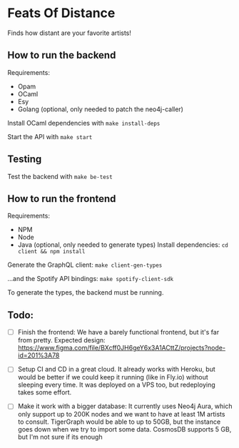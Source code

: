 # Feats Of Distance

Finds how distant are your favorite artists!

## How to run the backend

Requirements:

- Opam
- OCaml
- Esy
- Golang (optional, only needed to patch the neo4j-caller)

Install OCaml dependencies with `make install-deps`

Start the API with `make start`

## Testing

Test the backend with `make be-test`

## How to run the frontend

Requirements:

- NPM
- Node
- Java (optional, only needed to generate types)
  Install dependencies: `cd client && npm install`

Generate the GraphQL client: `make client-gen-types`

...and the Spotify API bindings: `make spotify-client-sdk`

To generate the types, the backend must be running.

## Todo:

- [ ] Finish the frontend: We have a barely functional frontend, but it's far from pretty. Expected design: https://www.figma.com/file/BXcff0JH6geY6x3A1ACttZ/projects?node-id=201%3A78

- [ ] Setup CI and CD in a great cloud. It already works with Heroku, but would be better if we could keep it running (like in Fly.io) without sleeping every time. It was deployed on a VPS too, but redeploying takes some effort.

- [ ] Make it work with a bigger database: It currently uses Neo4j Aura, which only support up to 200K nodes and we want to have at least 1M artists to consult. 
TigerGraph would be able to up to 50GB, but the instance goes down when we try to import some data.
CosmosDB supports 5 GB, but I'm not sure if its enough